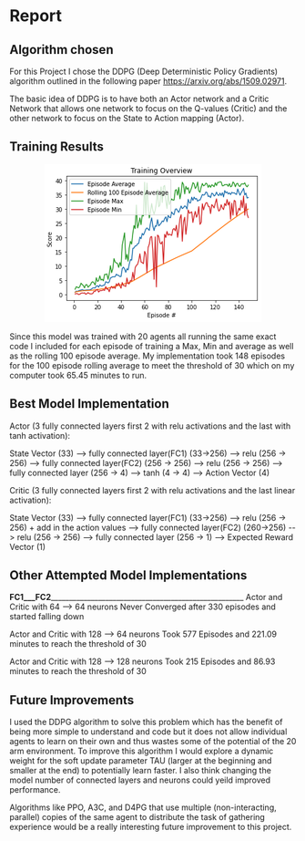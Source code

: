 # Report

## Algorithm chosen

For this Project I chose the DDPG (Deep Deterministic Policy Gradients) algorithm outlined in the following paper https://arxiv.org/abs/1509.02971. 

The basic idea of DDPG is to have both an Actor network and a Critic Network that allows one network to focus on the Q-values (Critic) and the other network to focus on the State to Action mapping (Actor). 

## Training Results

<div style="text-align:center"><img src="/TrainingScores.png" /></div>

Since this model was trained with 20 agents all running the same exact code I included for each episode of training a Max, Min and average as well as the rolling 100 episode average. My implementation took 148 episodes for the 100 episode rolling average to meet the threshold of 30 which on my computer took 65.45 minutes to run.

## Best Model Implementation

Actor (3 fully connected layers first 2 with relu activations and the last with tanh activation):

State Vector (33) --> fully connected layer(FC1) (33->256) --> relu (256 -> 256) --> fully connected layer(FC2) (256 -> 256) --> relu (256 -> 256) --> fully connected layer (256 -> 4) --> tanh (4 -> 4) --> Action Vector (4)

Critic (3 fully connected layers first 2 with relu activations and the last linear activation):

State Vector (33) --> fully connected layer(FC1) (33->256) --> relu (256 -> 256) + add in the action values -->  fully connected layer(FC2) (260->256) --> relu (256 -> 256) --> fully connected layer (256 -> 1) --> Expected Reward Vector (1)

## Other Attempted Model Implementations

______________________FC1___FC2___________________________________________________________________________
Actor and Critic with 64 --> 64 neurons Never Converged after 330 episodes and started falling down

Actor and Critic with 128 --> 64 neurons Took 577 Episodes and 221.09 minutes to reach the threshold of 30

Actor and Critic with 128 --> 128 neurons Took 215 Episodes and 86.93 minutes to reach the threshold of 30

## Future Improvements

I used the DDPG algorithm to solve this problem which has the benefit of being more simple to understand and code but it does not allow individual agents to learn on their own and thus wastes some of the potential of the 20 arm environment. To improve this algorithm I would explore a dynamic weight for the soft update parameter TAU (larger at the beginning and smaller at the end) to potentially learn faster. I also think changing the model number of connected layers and neurons could yeild improved performance.

Algorithms like PPO, A3C, and D4PG that use multiple (non-interacting, parallel) copies of the same agent to distribute the task of gathering experience would be a really interesting future improvement to this project.
